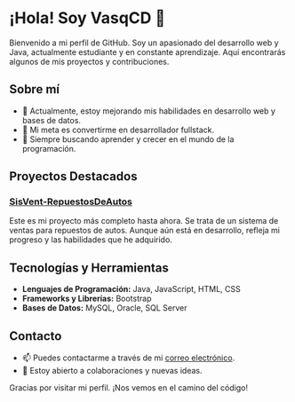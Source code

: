 # ¡Hola! Soy VasqCD 👋

Bienvenido a mi perfil de GitHub. Soy un apasionado del desarrollo web y Java, actualmente estudiante y en constante aprendizaje. Aquí encontrarás algunos de mis proyectos y contribuciones.

## Sobre mí

- 🌱 Actualmente, estoy mejorando mis habilidades en desarrollo web y bases de datos.
- 🎯 Mi meta es convertirme en desarrollador fullstack.
- 🚀 Siempre buscando aprender y crecer en el mundo de la programación.

## Proyectos Destacados

### [SisVent-RepuestosDeAutos](https://github.com/VasqCD/SisVent-RepuestosDeAutos)
Este es mi proyecto más completo hasta ahora. Se trata de un sistema de ventas para repuestos de autos. Aunque aún está en desarrollo, refleja mi progreso y las habilidades que he adquirido.

## Tecnologías y Herramientas

- **Lenguajes de Programación:** Java, JavaScript, HTML, CSS
- **Frameworks y Librerías:** Bootstrap
- **Bases de Datos:** MySQL, Oracle, SQL Server

## Contacto

- 📫 Puedes contactarme a través de mi [correo electrónico](chris_vasq@outlook.es).
- 💬 Estoy abierto a colaboraciones y nuevas ideas.

Gracias por visitar mi perfil. ¡Nos vemos en el camino del código!
